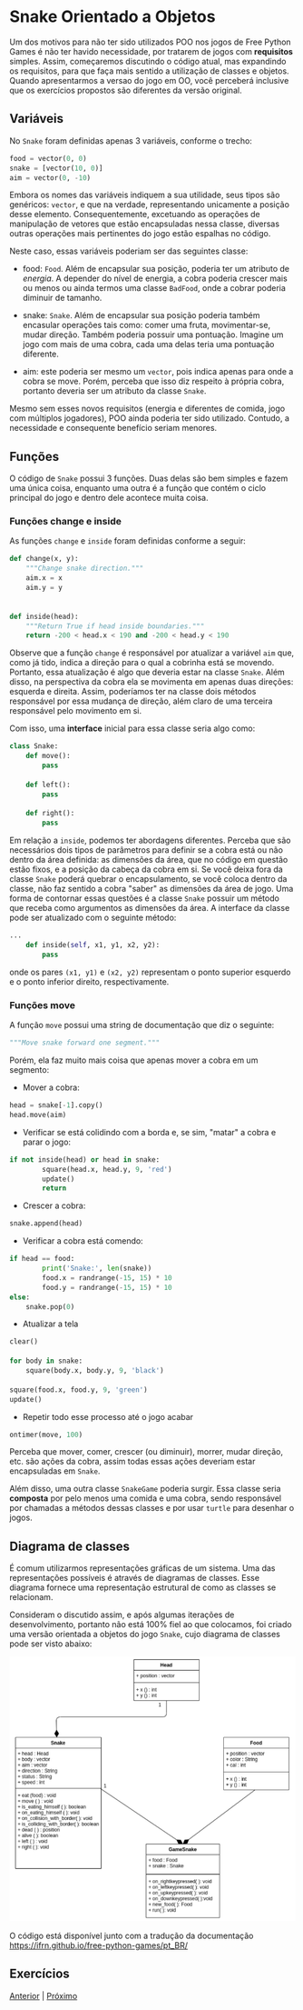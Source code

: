 # Snake Orientado a Objetos

Um dos motivos para não ter sido utilizados POO nos jogos de Free Python Games
é não ter havido necessidade, por tratarem de jogos com **requisitos** simples.
Assim, começaremos discutindo o código atual, mas expandindo os requisitos, para
que faça mais sentido a utilização de classes e objetos. Quando apresentarmos
a versao do jogo em OO, você perceberá inclusive que os exercícios propostos são
diferentes da versão original.

## Variáveis 

No `Snake` foram definidas apenas 3 variáveis, conforme o trecho:

```python
food = vector(0, 0)
snake = [vector(10, 0)]
aim = vector(0, -10)
```

Embora os nomes das variáveis indiquem a sua utilidade, seus tipos são
genéricos: `vector`, e que na verdade, representando unicamente a posição
desse elemento. Consequentemente, excetuando as operações de manipulação
de vetores que estão encapsuladas nessa classe, diversas outras operações
mais pertinentes do jogo estão espalhas no código.

Neste caso, essas variáveis poderiam ser das seguintes classe:

- food: `Food`. Além de encapsular sua posição, poderia ter um atributo de
*energia*. A depender do nível de energia, a cobra poderia crescer mais ou 
menos ou ainda termos uma classe `BadFood`, onde a cobrar poderia diminuir 
de tamanho.

- snake: `Snake`. Além de encapsular sua posição poderia também encasular
operações tais como: comer uma fruta, movimentar-se, mudar direção.
Também poderia possuir uma pontuação. Imagine um jogo com mais de uma cobra,
cada uma delas teria uma pontuação diferente.

- aim: este poderia ser mesmo um `vector`, pois indica apenas para onde
a cobra se move. Porém, perceba que isso diz respeito à própria cobra,
portanto deveria ser um atributo da classe `Snake`.

Mesmo sem esses novos requisitos (energia e diferentes de comida, jogo com
múltiplos jogadores), POO ainda poderia ter sido utilizado. Contudo, a 
necessidade e consequente benefício seriam menores.

## Funções

O código de `Snake` possui 3 funções. Duas delas são bem simples e fazem uma 
única coisa, enquanto uma outra é a função que contém o ciclo principal do jogo
e dentro dele acontece muita coisa.

### Funções change e inside

As funções `change` e `inside` foram definidas conforme a seguir:

```python
def change(x, y):
    """Change snake direction."""
    aim.x = x
    aim.y = y


def inside(head):
    """Return True if head inside boundaries."""
    return -200 < head.x < 190 and -200 < head.y < 190
```

Observe que a função `change` é responsável por atualizar a variável `aim` que,
como já tido, indica a direção para o qual a cobrinha está se movendo. Portanto,
essa atualização é algo que deveria estar na classe `Snake`. Além disso, na
perspectiva da cobra ela se movimenta em apenas duas direções: esquerda e 
direita. Assim, poderíamos ter na classe dois métodos responsável por essa 
mudança de direção, além claro de uma terceira responsável pelo movimento em si.

Com isso, uma **interface** inicial para essa classe seria algo como:

```python
class Snake:
    def move():
        pass
    
    def left():
        pass
    
    def right():
        pass
```

Em relação a `inside`, podemos ter abordagens diferentes. Perceba que são 
necessários dois tipos de parâmetros para definir se a cobra está ou não
dentro da área definida: as dimensões da área, que no código em questão estão
fixos, e a posição da cabeça da cobra em si. Se você deixa fora da classe `Snake`
poderá quebrar o encapsulamento, se você coloca dentro da classe, não faz sentido
a cobra "saber" as dimensões da área de jogo. Uma forma de contornar essas 
questões é a classe `Snake` possuir um método que receba como argumentos as 
dimensões da área. A interface da classe pode ser atualizado com o seguinte
método:

```python
...
    def inside(self, x1, y1, x2, y2):
        pass
```

onde os pares `(x1, y1)` e `(x2, y2)` representam o ponto superior esquerdo e
o ponto inferior direito, respectivamente.

### Funções move

A função `move` possui uma string de documentação que diz o seguinte:

```python
"""Move snake forward one segment."""
```

Porém, ela faz muito mais coisa que apenas mover a cobra em um segmento:

- Mover a cobra:

```python
head = snake[-1].copy()
head.move(aim)
```

- Verificar se está colidindo com a borda e, se sim, "matar" a cobra e parar
o jogo:

```python
if not inside(head) or head in snake:
        square(head.x, head.y, 9, 'red')
        update()
        return
```

- Crescer a cobra:

```python
snake.append(head)
```

- Verificar a cobra está comendo:

```python
if head == food:
        print('Snake:', len(snake))
        food.x = randrange(-15, 15) * 10
        food.y = randrange(-15, 15) * 10
else:
    snake.pop(0)
```

- Atualizar a tela

```python
clear()

for body in snake:
    square(body.x, body.y, 9, 'black')

square(food.x, food.y, 9, 'green')
update()
```

- Repetir todo esse processo até o jogo acabar

```python
ontimer(move, 100)
```

Perceba que mover, comer, crescer (ou diminuir), morrer,
mudar direção, etc. são ações da cobra, assim todas essas 
ações deveriam estar encapsuladas em `Snake`.  

Além disso, uma outra classe `SnakeGame` poderia surgir.
Essa classe seria **composta**  por pelo menos uma comida
e uma cobra, sendo responsável por chamadas a métodos dessas
classes e por usar `turtle` para desenhar o jogos.

## Diagrama de classes

É comum utilizarmos representações gráficas de um sistema.
Uma das representações possíveis é através de diagramas de 
classes. Esse diagrama fornece uma representação estrutural de 
como as classes se relacionam.

Consideram o discutido assim, e após algumas iterações de 
desenvolvimento, portanto não está 100% fiel ao que colocamos,
foi criado uma versão orientada a objetos do jogo `Snake`,
cujo diagrama de classes pode ser visto abaixo:

![Diagrama de classes do Snake](snake_oo.png "Diagrama de classes do Snake")


O código está disponível junto com a tradução da documentação
https://ifrn.github.io/free-python-games/pt_BR/ 

## Exercícios



[Anterior](05_poo_jogos.md) | [Próximo](06_poo_pacman.md)
